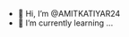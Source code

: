 - 👋 Hi, I’m @AMITKATIYAR24
- 🌱 I’m currently learning ...


<!---
AMITKATIYAR24/AMITKATIYAR24 is a ✨ special ✨ repository because its `README.md` (this file) appears on your GitHub profile.
You can click the Preview link to take a look at your changes.
--->
